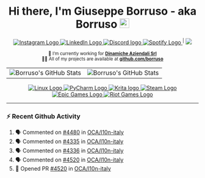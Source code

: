 <h1 align="center">
  Hi there, I'm Giuseppe Borruso - aka Borruso <img src="https://media.giphy.com/media/hvRJCLFzcasrR4ia7z/giphy.gif" width="25px" />
</h1>

<div align="center">
    <!-- https://shields.io/ -->
    <!-- https://simpleicons.org/ -->
    <a 
        href="https://www.instagram.com/_borrusogiuseppe" 
        title="Instagram"
    >
        <img 
            src="https://img.shields.io/static/v1?color=E4405F&label=&logo=instagram&logoColor=white&message=Instagram&style=flat" 
            alt="Instagram Logo" 
        />
    </a>
    <a 
        href="https://www.linkedin.com/in/giuseppe-borruso-5310a4208" 
        title="LinkedIn"
    >
        <img 
            src="https://img.shields.io/static/v1?color=0A66C2&label=&logo=linkedin&logoColor=white&message=LinkedIn&style=flat" 
            alt="LinkedIn Logo" 
        />
    </a>
    <a 
        href="https://discordapp.com/users/498451140678123520" 
        title="Discord"
    >
        <img 
            src="https://img.shields.io/static/v1?color=5865F2&label=&logo=discord&logoColor=white&message=Discord&style=flat" 
            alt="Discord logo" 
        />
    </a>
    <a 
        href="https://open.spotify.com/user/falsi9663?si=bebdd48e74564ed4" 
        title="Spotify"
    >
        <img 
            src="https://img.shields.io/static/v1?color=1DB954&label=&logo=spotify&logoColor=white&message=Spotify&style=flat" 
            alt="Spotify Logo" 
        />
    </a>
    <sup>|</sup>
    <img src="https://komarev.com/ghpvc/?username=Borruso&abbreviated=true" />
</div>

<div align="center">
    <p>
        <sup>
            🔭 I’m currently working for <a href="https://github.com/dinamicheaziendali"><strong>Dinamiche Aziendali Srl</strong></a><br />
            ‍👨‍💻 All of my projects are available at <a href="https://github.com/borruso"><strong>github.com/borruso</strong></a><br />
        </sup>
    </p>
</div>

<div align="center">
    <table>
        <tr>
            <td>
                <img 
                    src="https://github-readme-stats.vercel.app/api?username=Borruso&count_private=true&show_icons=true&bg_color=00000000&hide_border=true&text_color=86888b" 
                    alt="Borruso's GitHub Stats" 
                    title="Borruso's GitHub Stats" 
                />
            </td>
            <td>
                <img 
                    src="https://github-readme-stats.vercel.app/api/top-langs/?username=Borruso&hide=html&langs_count=10&layout=compact&bg_color=00000000&hide_border=true&text_color=86888b" 
                    alt="Borruso's GitHub Stats" 
                    title="Borruso's GitHub Stats" 
                />
            </td>
        </tr>
    </table>
</div>

<div align="center">
    <!-- https://shields.io/ -->
    <!-- https://simpleicons.org/ -->
    <a 
        href="https://www.linux.org" 
        title="Linux"
    >
        <img 
            src="https://img.shields.io/badge/Linux-FCC624?style=for-the-badge&logo=linux&logoColor=white&message=Linux&style=flat" 
            alt="Linux Logo" 
        />
    </a>
    <a 
        href="https://www.jetbrains.com/pycharm" 
        title="PyCharm"
    >
        <img 
            src="https://img.shields.io/badge/pycharm-143?style=for-the-badge&logo=pycharm&logoColor=white&message=PyCharm&style=flat" 
            alt="PyCharm Logo" 
        />
    </a>
    <a 
        href="https://krita.org" 
        title="Krita"
    >
        <img 
            src="https://img.shields.io/badge/Krita-203759?style=for-the-badge&logo=krita&logoColor=white&message=Krita&style=flat" 
            alt="Krita logo" 
        />
    </a>
    <a 
        href="https://steamcommunity.com/id/BorrusoMG/" 
        title="Steam"
    >
        <img 
            src="https://img.shields.io/static/v1?color=000000&label=&logo=steam&logoColor=white&message=Steam&style=flat" 
            alt="Steam Logo" 
        />
    </a>
    <a 
        href="#" 
        title="Epic Games"
    >
        <img 
            src="https://img.shields.io/badge/Epic%20Games-313131?style=for-the-badge&logo=Epic%20Games&logoColor=white&message=Epic%20Games&style=flat" 
            alt="Epic Games Logo" 
        />
    </a>
    <a 
        href="#" 
        title="Riot Games"
    >
        <img 
            src="https://img.shields.io/badge/Riot_Games-D32936?style=for-the-badge&logo=riot-games&logoColor=white&message=Riot%20Games&style=flat" 
            alt="Riot Games Logo" 
        />
    </a>
</div>

---

### ⚡ Recent Github Activity

<!--START_SECTION:activity-->
1. 🗣 Commented on [#4480](https://github.com/OCA/l10n-italy/pull/4480#issuecomment-2582045752) in [OCA/l10n-italy](https://github.com/OCA/l10n-italy)
2. 🗣 Commented on [#4335](https://github.com/OCA/l10n-italy/issues/4335#issuecomment-2582032324) in [OCA/l10n-italy](https://github.com/OCA/l10n-italy)
3. 🗣 Commented on [#4336](https://github.com/OCA/l10n-italy/issues/4336#issuecomment-2582030888) in [OCA/l10n-italy](https://github.com/OCA/l10n-italy)
4. 🗣 Commented on [#4520](https://github.com/OCA/l10n-italy/pull/4520#issuecomment-2569228016) in [OCA/l10n-italy](https://github.com/OCA/l10n-italy)
5. 💪 Opened PR [#4520](https://github.com/OCA/l10n-italy/pull/4520) in [OCA/l10n-italy](https://github.com/OCA/l10n-italy)
<!--END_SECTION:activity-->
